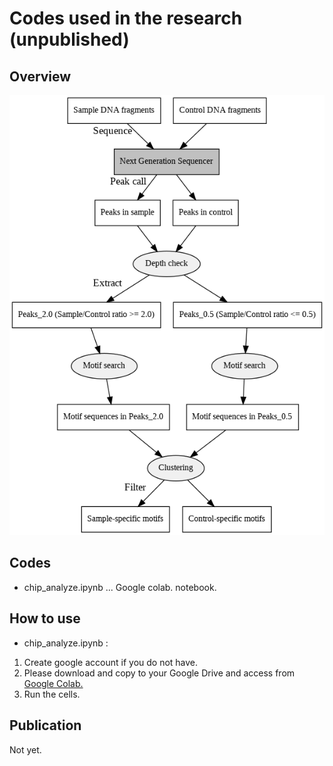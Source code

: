 # Codes used in the research (unpublished)
## Overview
![Workflow](https://github.com/YujiSue/Research/raw/main/CustomChIP/workflow.png)

## Codes
* chip_analyze.ipynb ... Google colab. notebook.

## How to use
* chip_analyze.ipynb :  
1. Create google account if you do not have.  
2. Please download and copy to your Google Drive and access from [Google Colab.](https://colab.research.google.com/notebooks/welcome.ipynb)  
3. Run the cells.

## Publication
Not yet.
